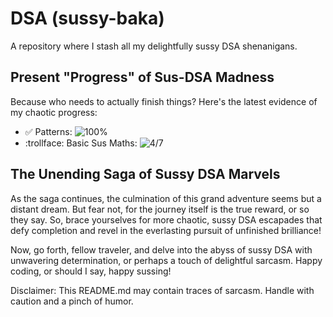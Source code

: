 # DSA (sussy-baka)

A repository where I stash all my delightfully sussy DSA shenanigans.

## Present "Progress" of Sus-DSA Madness

Because who needs to actually finish things? Here's the latest evidence of my chaotic progress:

- :white_check_mark: Patterns: ![100%](https://geps.dev/progress/100)
- :trollface: Basic Sus Maths: ![4/7](https://geps.dev/progress/57)

## The Unending Saga of Sussy DSA Marvels

As the saga continues, the culmination of this grand adventure seems but a distant dream. But fear not, for the journey itself is the true reward, or so they say. So, brace yourselves for more chaotic, sussy DSA escapades that defy completion and revel in the everlasting pursuit of unfinished brilliance!

Now, go forth, fellow traveler, and delve into the abyss of sussy DSA with unwavering determination, or perhaps a touch of delightful sarcasm. Happy coding, or should I say, happy sussing!

Disclaimer: This README.md may contain traces of sarcasm. Handle with caution and a pinch of humor.
